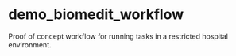 # demo_biomedit_workflow
Proof of concept workflow for running tasks in a restricted hospital environment.
